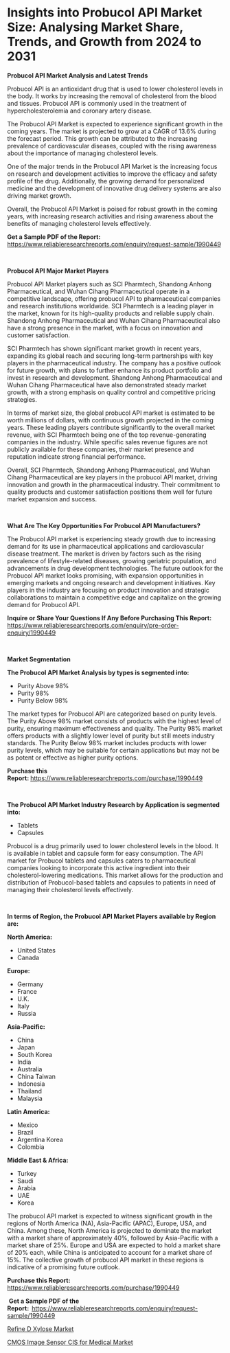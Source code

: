 <p><h1>Insights into Probucol API Market Size: Analysing Market Share, Trends, and Growth from 2024 to 2031</h1></p><p><strong>Probucol API Market Analysis and Latest Trends</strong></p>
<p><p>Probucol API is an antioxidant drug that is used to lower cholesterol levels in the body. It works by increasing the removal of cholesterol from the blood and tissues. Probucol API is commonly used in the treatment of hypercholesterolemia and coronary artery disease.</p><p>The Probucol API Market is expected to experience significant growth in the coming years. The market is projected to grow at a CAGR of 13.6% during the forecast period. This growth can be attributed to the increasing prevalence of cardiovascular diseases, coupled with the rising awareness about the importance of managing cholesterol levels.</p><p>One of the major trends in the Probucol API Market is the increasing focus on research and development activities to improve the efficacy and safety profile of the drug. Additionally, the growing demand for personalized medicine and the development of innovative drug delivery systems are also driving market growth.</p><p>Overall, the Probucol API Market is poised for robust growth in the coming years, with increasing research activities and rising awareness about the benefits of managing cholesterol levels effectively.</p></p>
<p><strong>Get a Sample PDF of the Report:&nbsp;</strong> <a href="https://www.reliableresearchreports.com/enquiry/request-sample/1990449">https://www.reliableresearchreports.com/enquiry/request-sample/1990449</a></p>
<p>&nbsp;</p>
<p><strong>Probucol API Major Market Players</strong></p>
<p><p>Probucol API Market players such as SCI Pharmtech, Shandong Anhong Pharmaceutical, and Wuhan Cihang Pharmaceutical operate in a competitive landscape, offering probucol API to pharmaceutical companies and research institutions worldwide. SCI Pharmtech is a leading player in the market, known for its high-quality products and reliable supply chain. Shandong Anhong Pharmaceutical and Wuhan Cihang Pharmaceutical also have a strong presence in the market, with a focus on innovation and customer satisfaction.</p><p>SCI Pharmtech has shown significant market growth in recent years, expanding its global reach and securing long-term partnerships with key players in the pharmaceutical industry. The company has a positive outlook for future growth, with plans to further enhance its product portfolio and invest in research and development. Shandong Anhong Pharmaceutical and Wuhan Cihang Pharmaceutical have also demonstrated steady market growth, with a strong emphasis on quality control and competitive pricing strategies.</p><p>In terms of market size, the global probucol API market is estimated to be worth millions of dollars, with continuous growth projected in the coming years. These leading players contribute significantly to the overall market revenue, with SCI Pharmtech being one of the top revenue-generating companies in the industry. While specific sales revenue figures are not publicly available for these companies, their market presence and reputation indicate strong financial performance.</p><p>Overall, SCI Pharmtech, Shandong Anhong Pharmaceutical, and Wuhan Cihang Pharmaceutical are key players in the probucol API market, driving innovation and growth in the pharmaceutical industry. Their commitment to quality products and customer satisfaction positions them well for future market expansion and success.</p></p>
<p>&nbsp;</p>
<p><strong>What Are The Key Opportunities For Probucol API Manufacturers?</strong></p>
<p><p>The Probucol API market is experiencing steady growth due to increasing demand for its use in pharmaceutical applications and cardiovascular disease treatment. The market is driven by factors such as the rising prevalence of lifestyle-related diseases, growing geriatric population, and advancements in drug development technologies. The future outlook for the Probucol API market looks promising, with expansion opportunities in emerging markets and ongoing research and development initiatives. Key players in the industry are focusing on product innovation and strategic collaborations to maintain a competitive edge and capitalize on the growing demand for Probucol API.</p></p>
<p><strong>Inquire or Share Your Questions If Any Before Purchasing This Report:</strong> <a href="https://www.reliableresearchreports.com/enquiry/pre-order-enquiry/1990449">https://www.reliableresearchreports.com/enquiry/pre-order-enquiry/1990449</a></p>
<p>&nbsp;</p>
<p><strong>Market Segmentation</strong></p>
<p><strong>The Probucol API Market Analysis by types is segmented into:</strong></p>
<p><ul><li>Purity Above 98%</li><li>Purity 98%</li><li>Purity Below 98%</li></ul></p>
<p><p>The market types for Probucol API are categorized based on purity levels. The Purity Above 98% market consists of products with the highest level of purity, ensuring maximum effectiveness and quality. The Purity 98% market offers products with a slightly lower level of purity but still meets industry standards. The Purity Below 98% market includes products with lower purity levels, which may be suitable for certain applications but may not be as potent or effective as higher purity options.</p></p>
<p><strong>Purchase this Report:&nbsp;</strong><a href="https://www.reliableresearchreports.com/purchase/1990449">https://www.reliableresearchreports.com/purchase/1990449</a></p>
<p>&nbsp;</p>
<p><strong>The Probucol API Market Industry Research by Application is segmented into:</strong></p>
<p><ul><li>Tablets</li><li>Capsules</li></ul></p>
<p><p>Probucol is a drug primarily used to lower cholesterol levels in the blood. It is available in tablet and capsule form for easy consumption. The API market for Probucol tablets and capsules caters to pharmaceutical companies looking to incorporate this active ingredient into their cholesterol-lowering medications. This market allows for the production and distribution of Probucol-based tablets and capsules to patients in need of managing their cholesterol levels effectively.</p></p>
<p>&nbsp;</p>
<p><strong>In terms of Region, the Probucol API Market Players available by Region are:</strong></p>
<p>
    <p> <strong> North America: </strong>
        <ul>
            <li>United States</li>
            <li>Canada</li>
        </ul>
        </p> 
    <p> <strong> Europe: </strong>
        <ul>
            <li>Germany</li>
            <li>France</li>
            <li>U.K.</li>
            <li>Italy</li>
            <li>Russia</li>
        </ul>
        </p> 
    <p> <strong> Asia-Pacific: </strong>
        <ul>
            <li>China</li>
            <li>Japan</li>
            <li>South Korea</li>
            <li>India</li>
            <li>Australia</li>
            <li>China Taiwan</li>
            <li>Indonesia</li>
            <li>Thailand</li>
            <li>Malaysia</li>
        </ul>
        </p> 
    <p> <strong> Latin America: </strong>
        <ul>
            <li>Mexico</li>
            <li>Brazil</li>
            <li>Argentina Korea</li>
            <li>Colombia</li>
        </ul>
        </p> 
    <p> <strong> Middle East & Africa: </strong>
        <ul>
            <li>Turkey</li>
            <li>Saudi</li>
            <li>Arabia</li>
            <li>UAE</li>
            <li>Korea</li>
        </ul>
    </p>
    </p>
<p><p>The probucol API market is expected to witness significant growth in the regions of North America (NA), Asia-Pacific (APAC), Europe, USA, and China. Among these, North America is projected to dominate the market with a market share of approximately 40%, followed by Asia-Pacific with a market share of 25%. Europe and USA are expected to hold a market share of 20% each, while China is anticipated to account for a market share of 15%. The collective growth of probucol API market in these regions is indicative of a promising future outlook.</p></p>
<p><strong>Purchase this Report: </strong><a href="https://www.reliableresearchreports.com/purchase/1990449">https://www.reliableresearchreports.com/purchase/1990449</a></p>
<p>&nbsp;<strong>Get a Sample PDF of the Report:&nbsp;&nbsp;</strong><a href="https://www.reliableresearchreports.com/enquiry/request-sample/1990449">https://www.reliableresearchreports.com/enquiry/request-sample/1990449</a></p>
<p><strong></strong></p>
<p><p><a href="https://issuu.com/reportprime-2/docs/refine-d-xylose-market-size-2030.pptx">Refine D Xylose Market</a></p><p><a href="https://issuu.com/reportprime-2/docs/cmos-image-sensor-cis-for-medical-market-size-2030">CMOS Image Sensor CIS for Medical Market</a></p></p>
